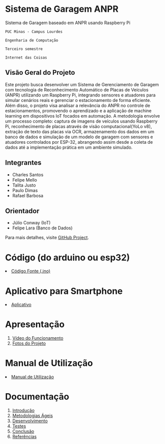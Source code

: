 # Sistema de Garagem ANPR
Sistema de Garagem baseado em ANPR usando Raspberry Pi

`PUC Minas - Campus Lourdes`

`Engenharia de Computação`

`Terceiro semestre`

`Internet das Coisas`

## Visão Geral do Projeto

Este projeto busca desenvolver um Sistema de Gerenciamento de Garagem com tecnologia de Reconhecimento Automático de Placas de Veículos (ANPR) utilizando um Raspberry Pi, integrando sensores e atuadores para simular cenários reais e gerenciar o estacionamento de forma eficiente. Além disso, o projeto visa analisar a relevância do ANPR no controle de estacionamentos, promovendo o aprendizado e a aplicação de machine learning em dispositivos IoT focados em automação.
A metodologia envolve um processo completo: captura de imagens de veículos usando Raspberry Pi, reconhecimento de placas através de visão computacional(YoLo v8), extração de texto das placas via OCR, armazenamento dos dados em um banco de dados e simulação de um modelo de garagem com sensores e atuadores controlados por ESP-32, abrangendo assim desde a coleta de dados até a implementação prática em um ambiente simulado.

## Integrantes

* Charles Santos
* Felipe Mello
* Talita Justo
* Paulo Dimas
* Rafael Barbosa

## Orientador

* Júlio Conway (IoT)
* Felipe Lara (Banco de Dados)

Para mais detalhes, visite [GitHub Project](https://github.com/users/filipinmello/projects/3).

# Código (do arduino ou esp32)

<li><a href="Codigo/README.md"> Código Fonte (.ino)</a></li>

# Aplicativo para Smartphone

<li><a href="App/README.md"> Aplicativo </a></li>

# Apresentação

<ol>
<li><a href="Apresentacao/README.md"> Vídeo do Funcionamento</a></li>
<li><a href="Apresentacao/README.md"> Fotos do Projeto</a></li>
</ol>

# Manual de Utilização

<li><a href="Manual/manual de utilização.md"> Manual de Utilização</a></li>


# Documentação

<ol>
<li><a href="Documentacao/01-Introducão.md"> Introdução</a></li>
<li><a href="Documentacao/02-Metodologias Ágeis.md"> Metodologias Ágeis</a></li>
<li><a href="Documentacao/03-Desenvolvimento.md"> Desenvolvimento </a></li>
<li><a href="Documentacao/04-Testes.md"> Testes </a></li>
<li><a href="Documentacao/05-Conclusão.md"> Conclusão </a></li>
<li><a href="Documentacao/06-Referências.md"> Referências </a></li>
</ol>
